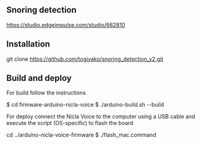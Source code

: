 
## Snoring detection

https://studio.edgeimpulse.com/studio/662810

## Installation

git clone https://github.com/togiyako/snoring_detection_v2.git

## Build and  deploy

For build follow the instructions

$ cd firmware-arduino-nicla-voice
$ ./arduino-build.sh --build

For deploy connect the Nicla Voice to the computer using a USB cable and execute the script (OS-specific) to flash the board

cd ../arduino-nicla-voice-firmware
$ ./flash_mac.command 


